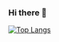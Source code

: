 ### Hi there 👋
[![Top Langs](https://github-readme-stats.vercel.app/api/top-langs/?username=Ilichhh&layout=compact)](https://github.com/anuraghazra/github-readme-stats)

<!--
**Ilichhh/ilichhh** is a ✨ _special_ ✨ repository because its `README.md` (this file) appears on your GitHub profile.

Here are some ideas to get you started:

- 🔭 I’m currently working on ...
- 🌱 I’m currently learning ...
- 👯 I’m looking to collaborate on ...
- 🤔 I’m looking for help with ...
- 💬 Ask me about ...
- 📫 How to reach me: ...
- 😄 Pronouns: ...
- ⚡ Fun fact: ...
-->
